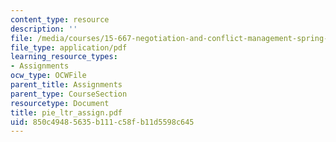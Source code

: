 ```yaml
---
content_type: resource
description: ''
file: /media/courses/15-667-negotiation-and-conflict-management-spring-2001/850c49485635b111c58fb11d5598c645_pie_ltr_assign.pdf
file_type: application/pdf
learning_resource_types:
- Assignments
ocw_type: OCWFile
parent_title: Assignments
parent_type: CourseSection
resourcetype: Document
title: pie_ltr_assign.pdf
uid: 850c4948-5635-b111-c58f-b11d5598c645
---
```

